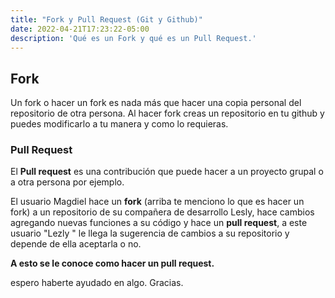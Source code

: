 ```yaml
---
title: "Fork y Pull Request (Git y Github)"
date: 2022-04-21T17:23:22-05:00
description: 'Qué es un Fork y qué es un Pull Request.'
---
```


## Fork

Un fork o hacer un fork es nada más que hacer una copia personal del repositorio de otra persona.
Al hacer fork creas un repositorio en tu github y puedes modificarlo a tu manera y como lo requieras.

### Pull Request

El **Pull request** es una contribución que puede hacer a un proyecto grupal o a otra persona por ejemplo.

El usuario Magdiel hace un **fork** (arriba te menciono lo que es hacer un fork) a un repositorio de su compañera de desarrollo Lesly, hace cambios agregando nuevas funciones a su código y hace un **pull request**, a este usuario "Lezly " le llega la sugerencia de cambios a su repositorio y depende de ella aceptarla o no.

**A esto se le conoce como hacer un pull request.**


espero haberte ayudado en algo. Gracias.